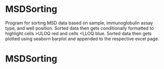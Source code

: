 # MSDSorting

Program for sorting MSD data based on sample, immunoglobulin assay type, and well position. Sorted data then gets conditionally formatted to highlight cells >ULOQ red and cells <LLOQ blue. Sorted data then gets plotted using seaborn barplot and appended to the respective excel page. 
# MSDSorting
